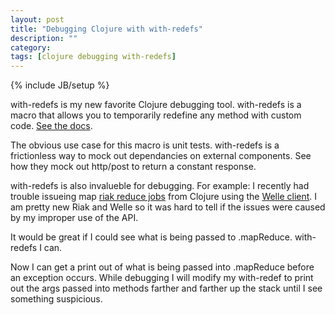 ```yaml
---
layout: post
title: "Debugging Clojure with with-redefs"
description: ""
category: 
tags: [clojure debugging with-redefs]
---
```

{% include JB/setup %}

<p>
with-redefs is my new favorite Clojure debugging tool. with-redefs is a macro that allows you to temporarily
redefine any method with custom code. <a href="http://clojuredocs.org/clojure_core/clojure.core/with-redefs" target="_blank">
See the docs</a>. 
</p>
<p>
The obvious use case for this macro is unit tests. with-redefs is a frictionless way to mock out dependancies on external components.
See how they mock out http/post to return a constant response.
</p>

<script src="https://gist.github.com/mattmiller/5279712.js"></script>

<p>
with-redefs is also invalueble for debugging. For example: I recently had trouble issueing map 
<a href="#" target="_blank">riak reduce jobs</a> from Clojure using the 
<a href="#" target="_blank">Welle client</a>. I am pretty new Riak and Welle so it was hard to tell
if the issues were caused by my improper use of the API.    
</p>

<script src="https://gist.github.com/mattmiller/5279871.js"></script>

<p>
It would be great if I could see what is being passed to .mapReduce. with-redefs I can.
</p>

<script src="https://gist.github.com/mattmiller/5279990.js"></script>

<p>
Now I can get a print out of what is being passed into .mapReduce before an exception occurs. While debugging I will modify my with-redef to print out the
args passed into methods farther and farther up the stack until I see something suspicious.
</p>